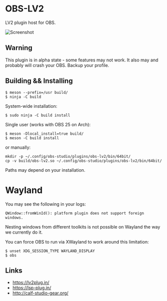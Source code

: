 # OBS-LV2

LV2 plugin host for OBS.

![Screenshot](screenshot.png)

## Warning

This plugin is in alpha state - some features may not work. It also may and
probably will crash your OBS. Backup your profile.

## Building && Installing

```
$ meson --prefix=/usr build/
$ ninja -C build
```

System-wide installation:

```
$ sudo ninja -C build install
```

Single user (works with OBS 25 on Arch):

```
$ meson -Dlocal_install=true build/
$ meson -C build install
```

or manually:

```
mkdir -p ~/.config/obs-studio/plugins/obs-lv2/bin/64bit/
cp -v build/obs-lv2.so ~/.config/obs-studio/plugins/obs-lv2/bin/64bit/
```

Paths may depend on your installation.

# Wayland

You may see the following in your logs:

```
QWindow::fromWinId(): platform plugin does not support foreign windows.
```

Nesting windows from different toolkits is not possible on Wayland the way we
currently do it.

You can force OBS to run via XWayland to work around this limitation:

```
$ unset XDG_SESSION_TYPE WAYLAND_DISPLAY
$ obs
```


## Links

 * https://lv2plug.in/
 * https://lsp-plug.in/
 * http://calf-studio-gear.org/
